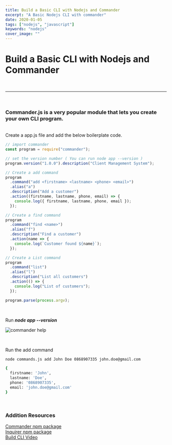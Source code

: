 ```yaml
---
title: Build a Basic CLI with Nodejs and Commander
excerpt: "A Basic Nodejs CLI with commander"
date: 2020-01-05
tags: ["nodejs", "javascript"]
keywords: "nodejs"
cover_image: ""
---
```


# Build a Basic CLI with Nodejs and Commander
<br>
<hr>
<br>

### Commander.js is a very popular module that lets you create your own CLI program.  

<br>
Create a app.js file and add the below boilerplate code.  

```javascript
// import commander
const program = require("commander");

// set the version number ( You can run node app --version ) 
program.version("1.0.0").description("Client Management System");

// Create a add command
program
  .command("add <firstname> <lastname> <phone> <email>")
  .alias("a")
  .description("Add a customer")
  .action((firstname, lastname, phone, email) => {
    console.log({ firstname, lastname, phone, email });
  });

// Create a find command
program
  .command("find <name>")
  .alias("f")
  .description("Find a customer")
  .action(name => {
    console.log(`Customer found ${name}`);
  });

// Create a List command
program
  .command("list")
  .alias("l")
  .description("List all customers")
  .action(() => {
    console.log("List of customers");
  });

program.parse(process.argv);

```
<br>

Run ***node app --version***

![commander help](../../src/assets/images/Nodejs/Commanderjs.jpg)

<br>

Run the add command
```bash
node commands.js add John Doe 0868907335 john.doe@gmail.com

{
  firstname: 'John',
  lastname: 'Doe',
  phone: '0868907335',
  email: 'john.doe@gmail.com'
}

```
<br>

### Addition Resources
[Commander npm package](https://www.npmjs.com/package/commander "Commander")  
[Inquirer npm package](https://www.npmjs.com/package/inquirer "inquirer")  
[Build CLI Video](https://www.youtube.com/watch?v=v2GKt39-LPA&t=2246s "Build CLI Video")
